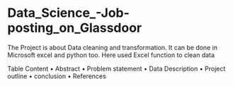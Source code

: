 # Data_Science_-Job-posting_on_Glassdoor
The Project is about Data cleaning and transformation. It can be done in Microsoft excel and python too. Here used Excel function to clean data


Table Content 
•	Abstract 
•	Problem statement
•	Data Description 
•	Project outline
•	conclusion 
•	References



